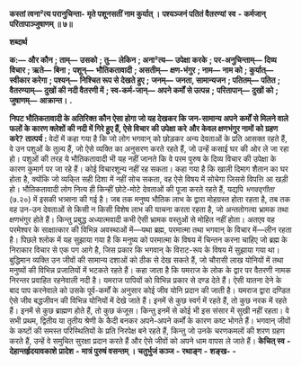  **कस्तां त्वना²त्य परानुचिन्ता-** **मृते पशूनसतीं नाम कुर्यात् ।** **पश्यञ्जनं पतितं वैतरण्यां** **स्व** **-** **कर्मजान् परितापाञ्जुषाणम् ॥ ७॥** 

**शब्दार्थ** 

**क:—** **और कौन** **; ताम्—** **उसको** **; तु—** **लेकिन** **; अना²त्य—** **उपेक्षा करके** **; पर-अनुचिन्ताम्—** **दिव्य विचार** **; ऋते—** **बिना** **;** **पशून्—** **भौतिकतावादी** **; असतीम्—** **क्षण-भंगुर** **; नाम—** **नाम को** **; कुर्यात्—** **स्वीकार करेगा** **; पश्यन्—** **निश्चित रूप से देखते हुए** **;** **जनम्—** **जनता, सामान्यजन** **; पतितम्—** **पतित** **; वैतरण्याम्—** **दुखों की नदी वैतरणी में** **; स्व-कर्म-जान्—** **अपने कर्मों से उत्पन्न** **;** **परितापान्—** **दुखों को** **; जुषाणम्—** **आक्रान्त।** **.** 

**निपट भौतिकतावादी के अतिरिक्त कौन ऐसा होगा जो यह देखकर कि जन-सामान्य अपने** **कर्मों से मिलने वाले फलों के कारण क्लेशों की नदी में गिरे हुए हैं, ऐसे विचार की उपेक्षा करे** **और केवल क्षणभंगुर नामों को ग्रहण करे?** **तात्पर्य :** वेदों में कहा गया है कि जो लोग भगवान् को छोड़कर अन्य देवताओं के प्रति आसक्त रहते हैं, वे उन पशुओं के तुल्य हैं, जो ऐसे व्यक्ति का अनुसरण करते रहते हैं, जो उन्हें कसाई घर की ओर ले जा रहा हो। पशुओं की तरह ये भौतिकतावादी भी यह नहीं जानते कि वे परम पुरुष के दिव्य विचार की उपेक्षा के कारण कुमार्ग पर जा रहे हैं। कोई विचारशून्य नहीं रह सकता। कहा गया है कि खाली दिमाग शैतान का घर होता है, क्योंकि जो व्यकि्त सही दिशा में नहीं सोच सकता, वह ऐसे विषय में सोचेगा जिससे विपत्ति आ खड़ी हो। भौतिकतावादी लोग नित्य ही किन्हीं छोटे-मोटे देवताओं की पूजा करते रहते हैं, यद्यपि *भगवद्गीता* (७.२०) में इसकी भत्र्सना की गई है। जब तक मनुष्य भौतिक लाभ के द्वारा मोहग्रस्त होता रहता है, तब तक वह उन-उन देवताओं से किसी न किसी विशेष लाभ की याचना करता रहता है, जो अन्ततोगत्वा भ्रामक तथा क्षणभंगुर होते हैं। किन्तु प्रबुद्ध अध्यात्मवादी कभी ऐसी भ्रामक वस्तुओं से मोहित नहीं होता। अतएव वह परमेश्वर के साक्षात्कार की विभिन्न अवस्थाओं में—यथा ब्रह्म, परमात्मा तथा भगवान् के विचार में—लीन रहता है। पिछले श्लोक में यह सुझाया गया है कि मनुष्य को परमात्मा के विषय में चिन्तन करना चाहिए जो ब्रह्म के निराकार विचार से एक पग आगे है, जिस प्रकार कि भगवान् के विराट-रूप के विषय में सुझाया गया था। बुद्धिमान व्यक्ति उन जीवों की सामान्य दशाओं को ठीक से देख सकते हैं, जो चौरासी लाख योनियों में तथा मनुष्यों की विभिन्न प्रजातियों में भटकते रहते हैं। कहा जाता है कि यमराज के लोक के द्वार पर वैतरणी नामक निरन्तर प्रवाहित रहनेवाली नदी है। यमराज पापियों को विभिन्न प्रकार से दण्ड देते हैं। ऐसी यातना देने के बाद पाप करनेवाले को उसके पूर्व-कर्मों के अनुसार कोई जीव योनि प्रदान की जाती है। यमराज द्वारा दण्डित ऐसे जीव बद्धजीवन की विभिन्न योनियों में देखे जाते हैं। इनमें से कुछ स्वर्ग में रहते हैं, तो कुछ नरक में रहते हैं। इनमें से कुछ ब्राह्मण होते हैं, तो कुछ कंजूस। किन्तु इनमें से कोई भी इस संसार में सुखी नहीं रहता। वे सभी प्रथम, द्वितीय या तृतीय श्रेणी के कैदी बनकर अपने-अपने कर्मों के कारण कष्ट भोगते हैं। भगवान् जीवों के कष्टों की समस्त परिस्थितियों के प्रति निरपेक्ष बने रहते हैं, किन्तु जो उनके चरणकमलों की शरण ग्रहण करते हैं, उन्हें वे समुचित सुरक्षा प्रदान करते हैं और ऐसे जीवों को अपने धाम वापस ले जाते हैं।  **केचित् स्व** **-** **देहान्तर्हृदयावकाशे** **प्रादेश** **-** **मात्रं पुरुषं वसन्तम् ।** **चतुर्भुजं कञ्ज** **-** **रथाङ्ग** **-** **शङ्ख-** **-** 